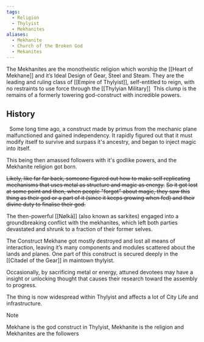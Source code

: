 ```yaml
---
tags:
  - Religion
  - Thylyist
  - Mekhanites
aliases:
  - Mekhanite
  - Church of the Broken God
  - Mekanites
---
```

The Mekhanites are the monotheistic religion which worship the [[Heart of Mekhane]] and it’s Ideal Design of Gear, Steel and Steam.
They are the leading and ruling class of [[Empire of Thylyist]], self-entitled to reign, with no restraints to use force through the [[Thylyian Military]] 
This clump is the remains of a formerly towering god-construct with incredible powers.

## History
 
Some long time ago, a construct made by primus from the mechanic plane malfunctioned and gained independency. It rapidly figured out that it must modify itself to survive and surpass it\'s ancestry, and began to inject magic into itself.

This being then amassed followers with it\'s godlike powers, and the Mekhanite religion got born.

~~Likely, like far far back, someone figured out how to make self replicating mechanisms that uses metal as structure and magic as energy.~~
~~So it got lost at some point and then, when people "forgot" about magic, they saw this thing as their god or a part of it (since it keeps growing when fed) and their divine duty to finalise their god.~~

The then-powerful [[Nølkā]] (also known as sarkites) engaged into a groundbreaking conflict with the mekhanites, which left both parties devastated and shrunk to a fraction of their former selves.

The Construct Mekhane got mostly destroyed and lost all means of interaction, leaving it’s many components and modules scattered about the lands and planes. 
One part of this construct is secured deeply in the [[Citadel of the Gear]] in maintown thylyist.

Occasionally, by sacrificing metal or energy, attuned devotees may have a insight or unlocking thought that causes their research toward the assembly to progress.

The thing is now widespread within Thylyist and affects a lot of City Life and infrastructure.


> [!NOTE]
> Mekhane is the god construct in Thylyist, Mekhanite is the religion and Mekhanites are the followers
> 